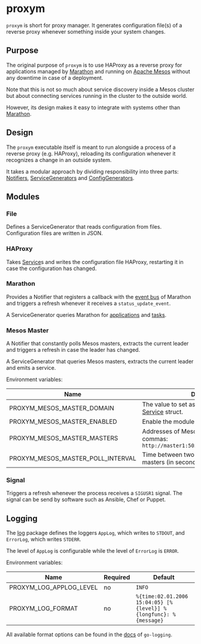 # proxym

`proxym` is short for proxy manager.
It generates configuration file(s) of a reverse proxy whenever something inside your system changes.

## Purpose

The original purpose of `proxym` is to use HAProxy as a reverse proxy for applications managed by
[Marathon](https://github.com/mesosphere/marathon) and running on [Apache Mesos](http://mesos.apache.org/) without any
downtime in case of a deployment.

Note that this is not so much about service discovery inside a Mesos cluster but about connecting services running in
the cluster to the outside world.

However, its design makes it easy to integrate with systems other than [Marathon](https://github.com/mesosphere/marathon).

## Design

The `proxym` executable itself is meant to run alongside a process of a reverse proxy (e.g. HAProxy), reloading its
configuration whenever it recognizes a change in an outside system.

It takes a modular approach by dividing responsibility into three parts:
[Notifiers](http://godoc.org/github.com/wndhydrnt/proxym/types#Notifier),
[ServiceGenerators](http://godoc.org/github.com/wndhydrnt/proxym/types#ServiceGenerator) and
[ConfigGenerators](http://godoc.org/github.com/wndhydrnt/proxym/types#ConfigGenerator).

## Modules

### File

Defines a ServiceGenerator that reads configuration from files.
Configuration files are written in JSON.

### HAProxy

Takes [Service](http://godoc.org/github.com/wndhydrnt/proxym/types#Service)s and writes the configuration file HAProxy,
restarting it in case the configuration has changed.

### Marathon

Provides a Notifier that registers a callback with the [event bus](https://mesosphere.github.io/marathon/docs/event-bus.html)
of Marathon and triggers a refresh whenever it receives a `status_update_event`.

A ServiceGenerator queries Marathon for [applications](https://mesosphere.github.io/marathon/docs/rest-api.html#get-/v2/apps) and
[tasks](https://mesosphere.github.io/marathon/docs/rest-api.html#get-/v2/tasks).

### Mesos Master

A Notifier that constantly polls Mesos masters, extracts the current leader and triggers a refresh in case the leader
has changed.

A ServiceGenerator that queries Mesos masters, extracts the current leader and emits a service.

Environment variables:

Name | Description | Required | Default
---- | ----------- | -------- | -------
PROXYM_MESOS_MASTER_DOMAIN | The value to set as the `Domain` field in the [Service](http://godoc.org/github.com/wndhydrnt/proxym/types#Service) struct. | yes | None
PROXYM_MESOS_MASTER_ENABLED | Enable the module. | no | 0
PROXYM_MESOS_MASTER_MASTERS | Addresses of Mesos master separated by commas: `http://master1:5050,http://master2:5050,...` | yes | None
PROXYM_MESOS_MASTER_POLL_INTERVAL | Time between two calls to one of the Mesos masters (in seconds). | no | 10

### Signal

Triggers a refresh whenever the process receives a `SIGUSR1` signal. The signal can be send by software such as Ansible,
Chef or Puppet.

## Logging

The [log](./log/log.go) package defines the loggers `AppLog`, which writes to `STDOUT`, and `ErrorLog`, which writes
`STDERR`.

The level of `AppLog` is configurable while the level of `ErrorLog` is `ERROR`.

Environment variables:

Name | Required | Default
---- | -------- | -------
PROXYM_LOG_APPLOG_LEVEL | no | `INFO`
PROXYM_LOG_FORMAT | no | `%{time:02.01.2006 15:04:05} [%{level}] %{longfunc}: %{message}`

All available format options can be found in the [docs](http://godoc.org/github.com/op/go-logging#NewStringFormatter)
of `go-logging`.
